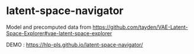 # latent-space-navigator
Model and precomputed data from https://github.com/tayden/VAE-Latent-Space-Explorer#vae-latent-space-explorer

DEMO : https://hlp-pls.github.io/latent-space-navigator/
